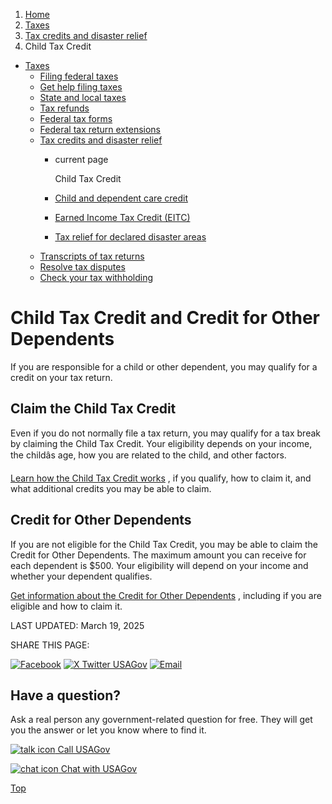 1. [Home](/)
2. [Taxes](/taxes)
3. [Tax credits and disaster relief](/child-disaster-tax)
4. Child Tax Credit

* [Taxes](/taxes)
  + [Filing federal taxes](/file-federal-taxes)
  + [Get help filing taxes](/help-with-taxes)
  + [State and local taxes](/state-taxes)
  + [Tax refunds](/tax-refunds)
  + [Federal tax forms](/get-tax-forms)
  + [Federal tax return extensions](/federal-tax-extensions)
  + [Tax credits and disaster relief](/child-disaster-tax)
    - current page

      Child Tax Credit
    - [Child and dependent care credit](/child-dependent-care-credit)
    - [Earned Income Tax Credit (EITC)](/earned-income-credit)
    - [Tax relief for declared disaster areas](/tax-disaster-relief)
  + [Transcripts of tax returns](/tax-return-transcripts)
  + [Resolve tax disputes](/resolve-tax-disputes)
  + [Check your tax withholding](/check-tax-withholding)

Child Tax Credit and Credit for Other Dependents
================================================

If you are responsible for a child or other dependent, you may qualify for a credit on your tax return.

**Claim the Child Tax Credit**
------------------------------

Even if you do not normally file a tax return, you may qualify for a tax break by claiming the Child Tax Credit. Your eligibility depends on your income, the childâs age, how you are related to the child, and other factors.

[Learn how the Child Tax Credit works](https://www.irs.gov/credits-deductions/individuals/child-tax-credit)
, if you qualify, how to claim it, and what additional credits you may be able to claim.

**Credit for Other Dependents**
-------------------------------

If you are not eligible for the Child Tax Credit, you may be able to claim the Credit for Other Dependents. The maximum amount you can receive for each dependent is $500. Your eligibility will depend on your income and whether your dependent qualifies.

[Get information about the Credit for Other Dependents](https://www.irs.gov/newsroom/understanding-the-credit-for-other-dependents)
, including if you are eligible and how to claim it.

LAST UPDATED:
March 19, 2025

SHARE THIS PAGE:

[![Facebook](/themes/custom/usagov/images/social-media-icons/Facebook_Icon.svg)](https://www.facebook.com/sharer/sharer.php?u=https://www.usa.gov/child-tax-credit&v=3)
[![X Twitter USAGov](/themes/custom/usagov/images/social-media-icons/X_Twitter_Icon.svg?version=2)](https://twitter.com/intent/tweet?source=webclient&text=https://www.usa.gov/child-tax-credit)
[![Email](/themes/custom/usagov/images/social-media-icons/Email_Icon.svg?version=2)](mailto:?subject=https://www.usa.gov/child-tax-credit)

Have a question?
----------------

Ask a real person any government-related question for free. They will get you the answer or let you know where to find it.

[![talk icon](/themes/custom/usagov/images/ICONS_talk.png)
Call USAGov](/phone)

[![chat icon](/themes/custom/usagov/images/ICONS_chat.png)
Chat with USAGov](/chat)

[Top](#main-content)